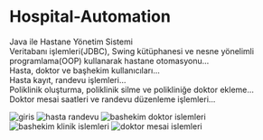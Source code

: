 # Hospital-Automation
Java ile Hastane Yönetim Sistemi<br />
Veritabanı işlemleri(JDBC), Swing kütüphanesi ve nesne yönelimli programlama(OOP) kullanarak hastane otomasyonu...<br />
Hasta, doktor ve başhekim kullanıcıları...<br />
Hasta kayıt, randevu işlemleri...<br />
Poliklinik oluşturma, poliklinik  silme ve polikliniğe doktor ekleme...<br />
Doktor mesai saatleri ve randevu düzenleme işlemleri...<br />

![giris](https://github.com/sercel23/Hospital-Automation/blob/master/0.PNG)
![hasta randevu](https://github.com/sercel23/Hospital-Automation/blob/master/2.PNG)
![bashekim doktor islemleri](https://github.com/sercel23/Hospital-Automation/blob/master/4.PNG)
![bashekim klinik islemleri](https://github.com/sercel23/Hospital-Automation/blob/master/5.PNG)
![doktor mesai islemleri](https://github.com/sercel23/Hospital-Automation/blob/master/6.PNG)
